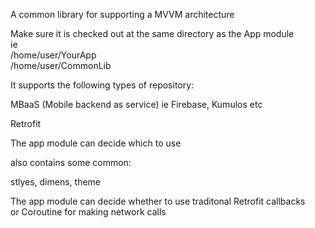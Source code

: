 A common library for supporting a MVVM architecture 

Make sure it is checked out at the same directory as the App module<br />
ie<br />
/home/user/YourApp<br />
/home/user/CommonLib

It supports the following types of repository:

MBaaS (Mobile backend as service)
ie Firebase, Kumulos etc

Retrofit

The app module can decide which to use

also contains some common:

stlyes,
dimens,
theme

The app module can decide whether to use traditonal Retrofit callbacks <br />
or Coroutine for making network calls
